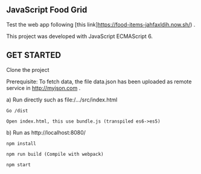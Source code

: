 ## JavaScript Food Grid
Test the web app following [this link]https://food-items-jahfaxldih.now.sh/) .

This project was developed with JavaScript ECMAScript 6.

## GET STARTED

Clone the project

Prerequisite:
To fetch data, the file data.json has been uploaded as remote service in http://myjson.com .

a)  Run directly such as file:/.../src/index.html

    Go /dist
    
    Open index.html, this use bundle.js (transpiled es6->es5)
    

b) Run as http://localhost:8080/

    npm install

    npm run build (Compile with webpack)

    npm start
